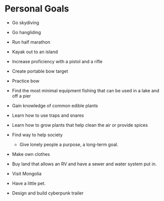 # Personal Goals

- Go skydiving

- Go hangliding

- Run half marathon

- Kayak out to an island

- Increase proficiency with a pistol and a rifle

- Create portable bow target

- Practice bow

- Find the most minimal equipment fishing that can be used in a lake and off a pier

- Gain knowledge of common edible plants

- Learn how to use traps and snares

- Learn how to grow plants that help clean the air or provide spices

- Find way to help society
  - Give lonely people a purpose, a long-term goal.

- Make own clothes

- Buy land that allows an RV and have a sewer and water system put in.

- Visit Mongolia

- Have a little pet.

- Design and build cyberpunk trailer
